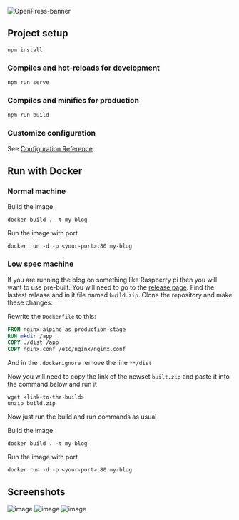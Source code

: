 ![OpenPress-banner](https://github.com/Bialu-Software/openpress/assets/70224036/8d289c62-1e3f-4404-a5cc-7a2b1dca20ab)

## Project setup
```
npm install
```

### Compiles and hot-reloads for development
```
npm run serve
```

### Compiles and minifies for production
```
npm run build
```

### Customize configuration
See [Configuration Reference](https://cli.vuejs.org/config/).

## Run with Docker

### Normal machine
Build the image
```
docker build . -t my-blog
```

Run the image with port
```
docker run -d -p <your-port>:80 my-blog
```

### Low spec machine
If you are running the blog on something like Raspberry pi then you will want to use pre-built. You will need to go to the [release page](https://github.com/Bialu-Software/developer-blog/releases). Find the lastest release and in it file named `build.zip`. Clone the repository and make these changes:

Rewrite the `Dockerfile` to this:
```Dockerfile
FROM nginx:alpine as production-stage
RUN mkdir /app
COPY ./dist /app
COPY nginx.conf /etc/nginx/nginx.conf
```

And in the `.dockerignore` remove the line `**/dist`

Now you will need to copy the link of the newset `built.zip` and paste it into the command below and run it
```
wget <link-to-the-build>
unzip build.zip
```

Now just run the build and run commands as usual

Build the image
```
docker build . -t my-blog
```

Run the image with port
```
docker run -d -p <your-port>:80 my-blog
```

## Screenshots

![image](https://github.com/Bialu-Software/developer-blog/assets/70224036/8b751887-660d-4a50-a0d6-34aa4b47d4b2)
![image](https://github.com/Bialu-Software/developer-blog/assets/70224036/e5e65b6b-5ea6-4829-932f-edfd47918e43)
![image](https://github.com/Bialu-Software/developer-blog/assets/70224036/69bde4a2-c0a7-4d12-9685-bd5196bb29f0)

